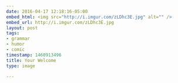 ```yaml
---
date: 2016-04-17 12:18:16-05:00
embed_html: <img src="http://i.imgur.com/zLDhc3E.jpg" alt="" />
embed_url: http://i.imgur.com/zLDhc3E.jpg
layout: post
tags:
- grammar
- humor
- comic
timestamp: 1460913496
title: Your Welcome
type: image

---
```

<img src="http://i.imgur.com/zLDhc3E.jpg" alt="" />

